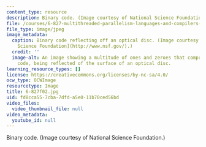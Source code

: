 ```yaml
---
content_type: resource
description: Binary code. (Image courtesy of National Science Foundation.)
file: /courses/6-827-multithreaded-parallelism-languages-and-compilers-fall-2002/fd8cca557cba7dfda5e011b70ced56bd_6-827f02.jpg
file_type: image/jpeg
image_metadata:
  caption: Binary code reflecting off an optical disc. (Image courtesy of the [National
    Science Foundation](http://www.nsf.gov/).)
  credit: ''
  image-alt: An image showing a multitude of ones and zeroes that comprise binary
    code, being reflected of the surface of an optical disc.
learning_resource_types: []
license: https://creativecommons.org/licenses/by-nc-sa/4.0/
ocw_type: OCWImage
resourcetype: Image
title: 6-827f02.jpg
uid: fd8cca55-7cba-7dfd-a5e0-11b70ced56bd
video_files:
  video_thumbnail_file: null
video_metadata:
  youtube_id: null
---
```

Binary code. (Image courtesy of National Science Foundation.)